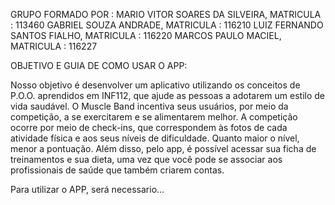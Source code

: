 GRUPO FORMADO POR :
MARIO VITOR SOARES DA SILVEIRA, MATRICULA : 113460
GABRIEL SOUZA ANDRADE, MATRICULA : 116210
LUIZ FERNANDO SANTOS FIALHO, MATRICULA : 116220
MARCOS PAULO MACIEL, MATRICULA : 116227

OBJETIVO E GUIA DE COMO USAR O APP:

Nosso objetivo é desenvolver um aplicativo utilizando os conceitos de P.O.O. aprendidos em INF112, que ajude as pessoas a adotarem um estilo de vida saudável. O Muscle Band incentiva seus usuários, por meio da competição, a se exercitarem e se alimentarem melhor.
A competição ocorre por meio de check-ins, que correspondem às fotos de cada atividade física e aos seus níveis de dificuldade. Quanto maior o nível, menor a pontuação.
Além disso, pelo app, é possível acessar sua ficha de treinamentos e sua dieta, uma vez que você pode se associar aos profissionais de saúde que também criarem contas.

Para utilizar o APP, será necessario...

